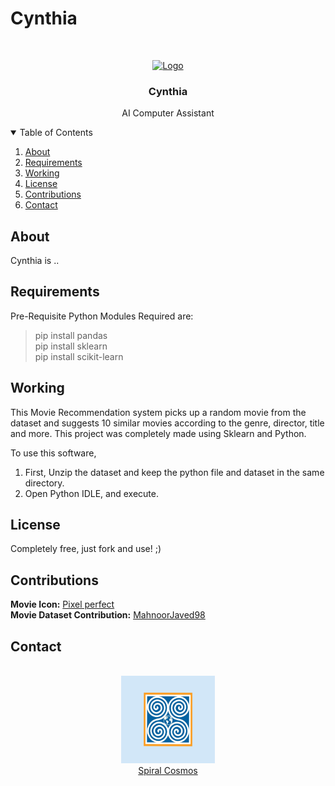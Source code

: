 # Cynthia

<!-- LOGO -->
<br />
<p align="center">
  <a href="https://github.com/Yashvardhang/Cynthia">
    <img src="Icons/Icon.ico" alt="Logo" width="128" height="128">
  </a>

  <h3 align="center">Cynthia</h3>

  <p align="center">
    AI Computer Assistant
  </p>
</p>

<!-- TABLE OF CONTENTS -->
<details open="open">
  <summary>Table of Contents</summary>
  <ol>
    <li><a href="#about">About</a></li>
    <li><a href="#requirements">Requirements</a></li>
    <li><a href="#working">Working</a></li>
    <li><a href="#license">License</a></li>
    <li><a href="#contributions">Contributions</a></li>
    <li><a href="#contact">Contact</a></li>
  </ol>
</details>

<!-- ABOUT -->
## About

Cynthia is ..

<!-- REQUIREMENTS -->
## Requirements

Pre-Requisite Python Modules Required are:

 > pip install pandas <br>
 > pip install sklearn <br>
 > pip install scikit-learn <br>

<!-- WORKING -->
## Working

This Movie Recommendation system picks up a random movie from the dataset and suggests 10 similar movies according to the genre, director, title and more.
This project was completely made using Sklearn and Python.

To use this software, 

<ol>
  <li>First, Unzip the dataset and keep the python file and dataset in the same directory.</li>
  <li>Open Python IDLE, and execute.</li>
</ol>

<!-- LICENSE -->
## License

Completely free, just fork and use! ;)

<!-- CONTRIBUTIONS -->
## Contributions

**Movie Icon:** <a href="https://www.flaticon.com/authors/pixel-perfect" title="Pixel perfect">Pixel perfect</a><br>
**Movie Dataset Contribution:** <a href = "https://github.com/MahnoorJaved98/Movie-Recommendation-System/blob/main/movie_dataset.csv">MahnoorJaved98</a>

<!-- CONTACT -->
## Contact

<p align="center">
  <br>
  <img src="Icons/Spiral Cosmos.png" alt="Logo" width="150" height="140"><br><bt>
  <a href = "www.spiralcosmos.com">Spiral Cosmos</a>
</p>

